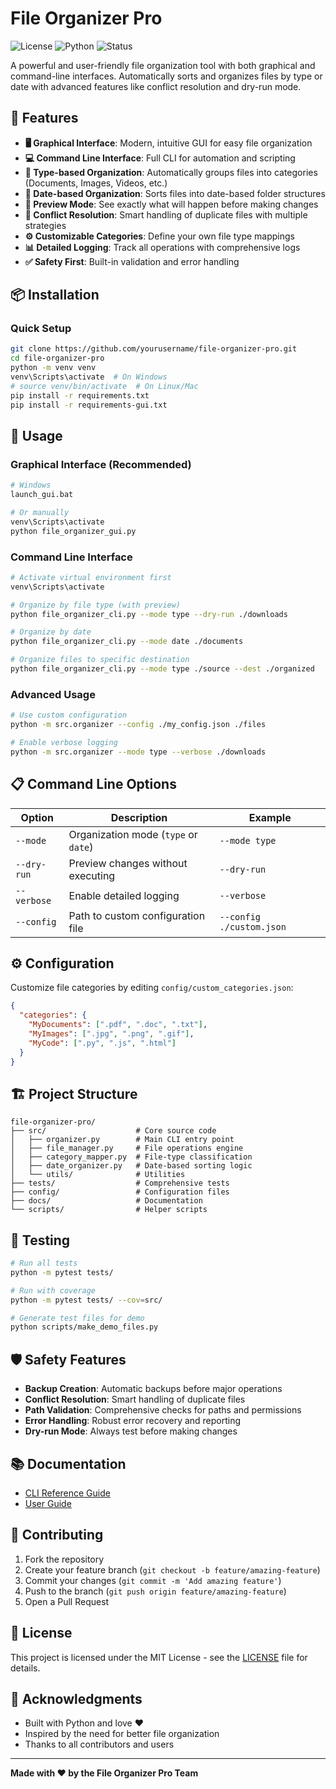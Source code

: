 # File Organizer Pro

![License](https://img.shields.io/badge/license-MIT-blue.svg)
![Python](https://img.shields.io/badge/python-3.8+-blue.svg)
![Status](https://img.shields.io/badge/status-stable-green.svg)

A powerful and user-friendly file organization tool with both graphical and command-line interfaces. Automatically sorts and organizes files by type or date with advanced features like conflict resolution and dry-run mode.

## 🚀 Features

- **🖥️ Graphical Interface**: Modern, intuitive GUI for easy file organization
- **💻 Command Line Interface**: Full CLI for automation and scripting
- **📁 Type-based Organization**: Automatically groups files into categories (Documents, Images, Videos, etc.)
- **📅 Date-based Organization**: Sorts files into date-based folder structures
- **👀 Preview Mode**: See exactly what will happen before making changes
- **🔧 Conflict Resolution**: Smart handling of duplicate files with multiple strategies
- **⚙️ Customizable Categories**: Define your own file type mappings
- **📊 Detailed Logging**: Track all operations with comprehensive logs
- **✅ Safety First**: Built-in validation and error handling

## 📦 Installation

### Quick Setup
```bash
git clone https://github.com/yourusername/file-organizer-pro.git
cd file-organizer-pro
python -m venv venv
venv\Scripts\activate  # On Windows
# source venv/bin/activate  # On Linux/Mac
pip install -r requirements.txt
pip install -r requirements-gui.txt
```

## 🎯 Usage

### Graphical Interface (Recommended)
```bash
# Windows
launch_gui.bat

# Or manually
venv\Scripts\activate
python file_organizer_gui.py
```

### Command Line Interface
```bash
# Activate virtual environment first
venv\Scripts\activate

# Organize by file type (with preview)
python file_organizer_cli.py --mode type --dry-run ./downloads

# Organize by date
python file_organizer_cli.py --mode date ./documents

# Organize files to specific destination
python file_organizer_cli.py --mode type ./source --dest ./organized
```

### Advanced Usage
```bash
# Use custom configuration
python -m src.organizer --config ./my_config.json ./files

# Enable verbose logging
python -m src.organizer --mode type --verbose ./downloads
```

## 📋 Command Line Options

| Option | Description | Example |
|--------|-------------|---------|
| `--mode` | Organization mode (`type` or `date`) | `--mode type` |
| `--dry-run` | Preview changes without executing | `--dry-run` |
| `--verbose` | Enable detailed logging | `--verbose` |
| `--config` | Path to custom configuration file | `--config ./custom.json` |

## ⚙️ Configuration

Customize file categories by editing `config/custom_categories.json`:

```json
{
  "categories": {
    "MyDocuments": [".pdf", ".doc", ".txt"],
    "MyImages": [".jpg", ".png", ".gif"],
    "MyCode": [".py", ".js", ".html"]
  }
}
```

## 🏗️ Project Structure

```
file-organizer-pro/
├── src/                    # Core source code
│   ├── organizer.py        # Main CLI entry point
│   ├── file_manager.py     # File operations engine
│   ├── category_mapper.py  # File-type classification
│   ├── date_organizer.py   # Date-based sorting logic
│   └── utils/              # Utilities
├── tests/                  # Comprehensive tests
├── config/                 # Configuration files
├── docs/                   # Documentation
└── scripts/                # Helper scripts
```

## 🧪 Testing

```bash
# Run all tests
python -m pytest tests/

# Run with coverage
python -m pytest tests/ --cov=src/

# Generate test files for demo
python scripts/make_demo_files.py
```

## 🛡️ Safety Features

- **Backup Creation**: Automatic backups before major operations
- **Conflict Resolution**: Smart handling of duplicate files
- **Path Validation**: Comprehensive checks for paths and permissions
- **Error Handling**: Robust error recovery and reporting
- **Dry-run Mode**: Always test before making changes

## 📚 Documentation

- [CLI Reference Guide](docs/CLI_REFERENCE.md)
- [User Guide](docs/USER_GUIDE.md)

## 🤝 Contributing

1. Fork the repository
2. Create your feature branch (`git checkout -b feature/amazing-feature`)
3. Commit your changes (`git commit -m 'Add amazing feature'`)
4. Push to the branch (`git push origin feature/amazing-feature`)
5. Open a Pull Request

## 📄 License

This project is licensed under the MIT License - see the [LICENSE](LICENSE) file for details.

## 🙏 Acknowledgments

- Built with Python and love ❤️
- Inspired by the need for better file organization
- Thanks to all contributors and users

---

**Made with ❤️ by the File Organizer Pro Team**
